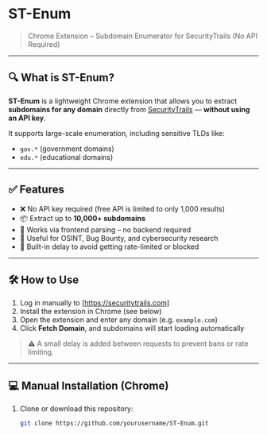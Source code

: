 # ST-Enum

> Chrome Extension – Subdomain Enumerator for SecurityTrails (No API Required)

---

## 🔍 What is ST-Enum?

**ST-Enum** is a lightweight Chrome extension that allows you to extract **subdomains for any domain** directly from [SecurityTrails](https://securitytrails.com) — **without using an API key**.

It supports large-scale enumeration, including sensitive TLDs like:

- `gov.*` (government domains)  
- `edu.*` (educational domains)

---

## ✅ Features

- ❌ No API key required (free API is limited to only 1,000 results)
- 📦 Extract up to **10,000+ subdomains**
- 🚀 Works via frontend parsing – no backend required
- 🧠 Useful for OSINT, Bug Bounty, and cybersecurity research
- 🐢 Built-in delay to avoid getting rate-limited or blocked

---

## 🛠️ How to Use

1. Log in manually to [https://securitytrails.com]
2. Install the extension in Chrome (see below)
3. Open the extension and enter any domain (e.g. `example.com`)
4. Click **Fetch Domain**, and subdomains will start loading automatically

> ⚠️ A small delay is added between requests to prevent bans or rate limiting.

---

## 💻 Manual Installation (Chrome)

1. Clone or download this repository:
   ```bash
   git clone https://github.com/yourusername/ST-Enum.git
